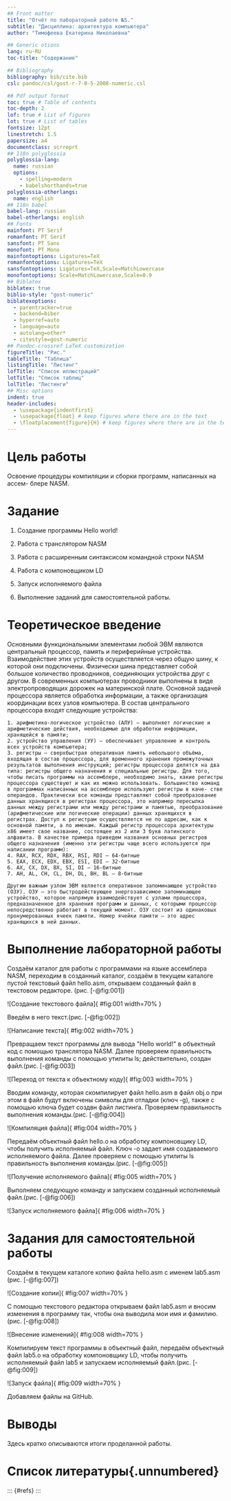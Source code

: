```yaml
---
## Front matter
title: "Отчёт по лабораторной работе №5."
subtitle: "Дисциплина: архитектура компьютера"
author: "Тимофеева Екатерина Николаевна"

## Generic otions
lang: ru-RU
toc-title: "Содержание"

## Bibliography
bibliography: bib/cite.bib
csl: pandoc/csl/gost-r-7-0-5-2008-numeric.csl

## Pdf output format
toc: true # Table of contents
toc-depth: 2
lof: true # List of figures
lot: true # List of tables
fontsize: 12pt
linestretch: 1.5
papersize: a4
documentclass: scrreprt
## I18n polyglossia
polyglossia-lang:
  name: russian
  options:
	- spelling=modern
	- babelshorthands=true
polyglossia-otherlangs:
  name: english
## I18n babel
babel-lang: russian
babel-otherlangs: english
## Fonts
mainfont: PT Serif
romanfont: PT Serif
sansfont: PT Sans
monofont: PT Mono
mainfontoptions: Ligatures=TeX
romanfontoptions: Ligatures=TeX
sansfontoptions: Ligatures=TeX,Scale=MatchLowercase
monofontoptions: Scale=MatchLowercase,Scale=0.9
## Biblatex
biblatex: true
biblio-style: "gost-numeric"
biblatexoptions:
  - parentracker=true
  - backend=biber
  - hyperref=auto
  - language=auto
  - autolang=other*
  - citestyle=gost-numeric
## Pandoc-crossref LaTeX customization
figureTitle: "Рис."
tableTitle: "Таблица"
listingTitle: "Листинг"
lofTitle: "Список иллюстраций"
lotTitle: "Список таблиц"
lolTitle: "Листинги"
## Misc options
indent: true
header-includes:
  - \usepackage{indentfirst}
  - \usepackage{float} # keep figures where there are in the text
  - \floatplacement{figure}{H} # keep figures where there are in the text
---
```


# Цель работы

Освоение процедуры компиляции и сборки программ, написанных на ассем-
блере NASM.

# Задание

1. Создание программы Hello world!

2. Работа с транслятором NASM

3. Работа с расширенным синтаксисом командной строки NASM

4. Работа с компоновщиком LD

5. Запуск исполняемого файла

6. Выполнение заданий для самостоятельной работы.


# Теоретическое введение

Основными функциональными элементами любой ЭВМ являются центральный процессор, память и периферийные устройства. Взаимодействие этих устройств осуществляется через общую шину, к которой они подключены. Физически шина представляет собой большое количество проводников, соединяющих устройства друг с другом. В современных компьютерах проводники выполнены в виде электропроводящих дорожек на материнской плате. Основной задачей процессора является обработка информации, а также организация координации всех узлов компьютера. В состав центрального процессора входят следующие устройства:

    1. арифметико-логическое устройство (АЛУ) — выполняет логические и арифметические действия, необходимые для обработки информации, хранящейся в памяти;
    2. устройство управления (УУ) — обеспечивает управление и контроль всех устройств компьютера;
    3. регистры — сверхбыстрая оперативная память небольшого объёма, входящая в состав процессора, для временного хранения промежуточных результатов выполнения инструкций; регистры процессора делятся на два типа: регистры общего назначения и специальные регистры. Для того, чтобы писать программы на ассемблере, необходимо знать, какие регистры процессора существуют и как их можно использовать. Большинство команд в программах написанных на ассемблере используют регистры в каче- стве операндов. Практически все команды представляют собой преобразование данных хранящихся в регистрах процессора, это например пересылка данных между регистрами или между регистрами и памятью, преобразование (арифметические или логические операции) данных хранящихся в регистрах. Доступ к регистрам осуществляется не по адресам, как к основной памяти, а по именам. Каждый регистр процессора архитектуры x86 имеет свое название, состоящее из 2 или 3 букв латинского алфавита. В качестве примера приведем названия основных регистров общего назначения (именно эти регистры чаще всего используются при написании программ):
    4. RAX, RCX, RDX, RBX, RSI, RDI — 64-битные
    5. EAX, ECX, EDX, EBX, ESI, EDI — 32-битные
    6. AX, CX, DX, BX, SI, DI — 16-битные
    7. AH, AL, CH, CL, DH, DL, BH, BL — 8-битные
    
    Другим важным узлом ЭВМ является оперативное запоминающее устройство (ОЗУ). ОЗУ — это быстродействующее энергозависимое запоминающее устройство, которое напрямую взаимодействует с узлами процессора, предназначенное для хранения программ и данных, с которыми процессор непосредственно работает в текущий момент. ОЗУ состоит из одинаковых пронумерованных ячеек памяти. Номер ячейки памяти — это адрес хранящихся в ней данных. 


# Выполнение лабораторной работы

Создаём каталог для работы с программами на языке ассемблера NASM, переходим в созданный каталог, создаём в текущем каталоге пустой текстовый файл hello.asm, открываем созданный файл в текстовом редакторе. (рис. [-@fig:001])

![Создание текстового файла]{ #fig:001 width=70% }

Введём в него текст.(рис. [-@fig:002])

![Написание текста]{ #fig:002 width=70% }

Превращаем текст программы для вывода "Hello world!" в объектный код с помощью транслятора NASM. Далее проверяем правильность выполнения команды с помощью утилиты ls; действительно, создан файл.(рис. [-@fig:003])

![Переход от текста к объектному коду]{ #fig:003 width=70% }

Вводим команду, которая скомпилирует файл hello.asm в файл obj.o при этом в файл будут включены символы для отладки (ключ -g), также с помощью ключа будет создвн файл листинга. Проверяем правильность выполнения команды.(рис. [-@fig:004])

![Компиляция файла]{ #fig:004 width=70% }

Передаём объектный файл hello.o на обработку компоновщику LD, чтобы получить исполняемый файл. Ключ -о задает имя создаваемого исполняемого файла. Далее проверяем с помощью утилиты ls правильность выполнения команды.(рис. [-@fig:005])

![Получение исполняемого файла]{ #fig:005 width=70% }

Выполняем следующую команду и запускаем созданный исполняемый файл.(рис. [-@fig:006])

![Запуск исполняемого файла]{ #fig:006 width=70% }

# Задания для самостоятельной работы

Создаём в текущем каталоге копию файла hello.asm с именем lab5.asm (рис. [-@fig:007])

![Создание копии]{ #fig:007 width=70% }

С помощью текстового редактора открываем файл lab5.asm и вносим изменения в программу так, чтобы она выводила мои имя и фамилию.(рис. [-@fig:008])

![Внесение изменений]{ #fig:008 width=70% }

Компилируем текст программы в объектный файл, передаём объектный файл lab5.o на обработку компоновщику LD, чтобы получить исполняемый файл lab5 и запускаем исполняемый файл.(рис. [-@fig:009])

![Запуск файла]{ #fig:009 width=70% }

Добавляем файлы на GitHub.



# Выводы

Здесь кратко описываются итоги проделанной работы.

# Список литературы{.unnumbered}

::: {#refs}
:::
